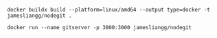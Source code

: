 `docker buildx build --platform=linux/amd64 --output type=docker -t jamesliangg/nodegit .`

`docker run --name gitserver -p 3000:3000 jamesliangg/nodegit          `
